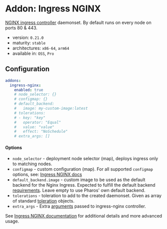 # Addon: Ingress NGINX

[NGINX ingress controller](https://github.com/kubernetes/ingress-nginx) daemonset. By default runs on every node on ports 80 & 443.

- version: `0.21.0`
- maturity: `stable`
- architectures: `x86-64`, `arm64`
- available in: `OSS`, `Pro`

## Configuration

```yaml
addons:
  ingress-nginx:
    enabled: true
    # node_selector: {}
    # configmap: {}
    # default_backend:
    #   image: my-custom-image:latest
    # tolerations:
    # - key: "key"
    #   operator: "Equal"
    #   value: "value"
    #   effect: "NoSchedule"
    # extra_args: []

```
#### Options

- `node_selector` - deployment node selector (map), deploys ingress only to matching nodes.
- `configmap` - custom configuration (map). For all supported `configmap` options, see: [Ingress NGINX docs](https://kubernetes.github.io/ingress-nginx/user-guide/nginx-configuration/configmap/)
- `default_backend.image` - custom image to be used as the default backend for the Nginx Ingress. Expected to fulfill the default backend [requirements](https://kubernetes.github.io/ingress-nginx/user-guide/default-backend/). Leave empty to use Pharos' own default backend.
- `tolerations` - toleration to add to the created daemonset. Given as array of standard [toleration](https://kubernetes.io/docs/concepts/configuration/taint-and-toleration/) objects.
- `extra_args` - Extra [arguments](https://kubernetes.github.io/ingress-nginx/user-guide/cli-arguments/) passed to ingress-nginx controller.

See [Ingress NGINX documentation](https://kubernetes.github.io/ingress-nginx/) for additional details and more advanced usage.
